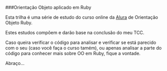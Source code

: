 ###Orientação Objeto aplicado em Ruby

Esta trilha é uma série de estudo do curso online da [Alura](http://www.alura.com.br) de Orientação Objeto Ruby.

Estes estudos compõem e darão base na conclusão do meu TCC.

Caso queira verificar o código para analisar e verificar se está parecido com o seu (caso você faça o curso tamém), ou apenas analisar
a parte do código para conhecer mais sobre OO em Ruby, fique a vontade.

Abraço...